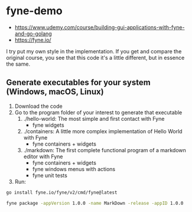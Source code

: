 # fyne-demo
* https://www.udemy.com/course/building-gui-applications-with-fyne-and-go-golang
* https://fyne.io/

I try put my own style in the implementation. If you get and compare the original course, you see that this code it's a little different, but in essence the same.

## Generate executables for your system (Windows, macOS, Linux)

1) Download the code
2) Go to the program folder of your interest to generate that executable
    1) ./hello-world: The most simple and first contact with Fyne
        * fyne widgets
    2) ./containers: A little more complex implementation of Hello World with Fyne
        * fyne containers + widgets
    3) ./markdown: The first complete functional program of a markdown editor with Fyne
        * fyne containers + widgets
        * fyne windows menus with actions
        * fyne unit tests
4) Run:
```sh
go install fyne.io/fyne/v2/cmd/fyne@latest
```
```sh
fyne package -appVersion 1.0.0 -name MarkDown -release -appID 1.0.0
```
